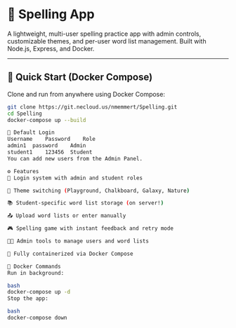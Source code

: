 # 📝 Spelling App

A lightweight, multi-user spelling practice app with admin controls, customizable themes, and per-user word list management. Built with Node.js, Express, and Docker.

---

## 🚀 Quick Start (Docker Compose)

Clone and run from anywhere using Docker Compose:

```bash
git clone https://git.necloud.us/nmemmert/Spelling.git
cd Spelling
docker-compose up --build

👥 Default Login
Username	Password	Role
admin1	password	Admin
student1	123456	Student
You can add new users from the Admin Panel.

⚙️ Features
🔐 Login system with admin and student roles

🌈 Theme switching (Playground, Chalkboard, Galaxy, Nature)

📚 Student-specific word list storage (on server!)

📤 Upload word lists or enter manually

🎮 Spelling game with instant feedback and retry mode

🧑‍🏫 Admin tools to manage users and word lists

🐳 Fully containerized via Docker Compose

🐳 Docker Commands
Run in background:

bash
docker-compose up -d
Stop the app:

bash
docker-compose down